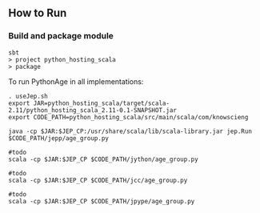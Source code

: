 ## How to Run

### Build and package module


```
sbt
> project python_hosting_scala
> package
```

To run PythonAge in all implementations:

```
. useJep.sh
export JAR=python_hosting_scala/target/scala-2.11/python_hosting_scala_2.11-0.1-SNAPSHOT.jar
export CODE_PATH=python_hosting_scala/src/main/scala/com/knowscieng
```

```
java -cp $JAR:$JEP_CP:/usr/share/scala/lib/scala-library.jar jep.Run $CODE_PATH/jepp/age_group.py
```

```
#todo
scala -cp $JAR:$JEP_CP $CODE_PATH/jython/age_group.py
```

```
#todo
scala -cp $JAR:$JEP_CP $CODE_PATH/jcc/age_group.py
```

```
#todo
scala -cp $JAR:$JEP_CP $CODE_PATH/jpype/age_group.py
```

